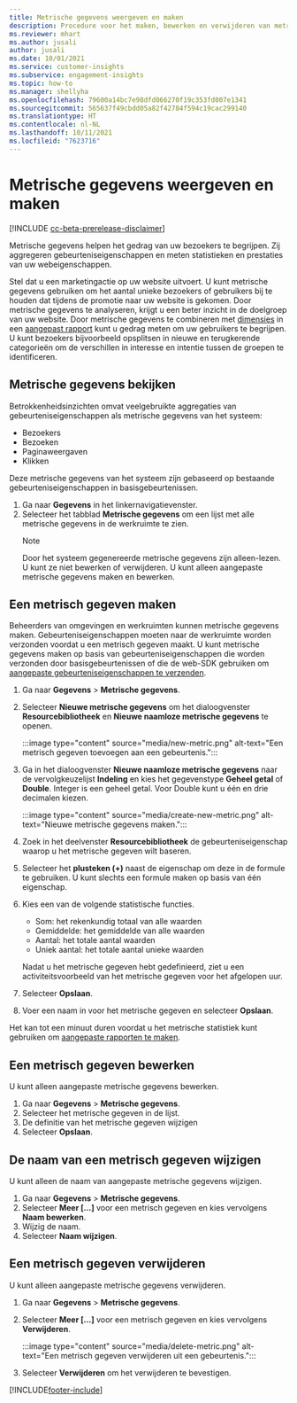 ```yaml
---
title: Metrische gegevens weergeven en maken
description: Procedure voor het maken, bewerken en verwijderen van metrische gegevens.
ms.reviewer: mhart
ms.author: jusali
author: jusali
ms.date: 10/01/2021
ms.service: customer-insights
ms.subservice: engagement-insights
ms.topic: how-to
ms.manager: shellyha
ms.openlocfilehash: 79600a14bc7e98dfd066270f19c353fd007e1341
ms.sourcegitcommit: 565637f49cbdd05a82f42784f594c19cac299140
ms.translationtype: HT
ms.contentlocale: nl-NL
ms.lasthandoff: 10/11/2021
ms.locfileid: "7623716"
---
```

# <a name="view-and-create-metrics"></a>Metrische gegevens weergeven en maken

[!INCLUDE [cc-beta-prerelease-disclaimer](includes/cc-beta-prerelease-disclaimer.md)]

Metrische gegevens helpen het gedrag van uw bezoekers te begrijpen. Zij aggregeren gebeurteniseigenschappen en meten statistieken en prestaties van uw webeigenschappen.  

Stel dat u een marketingactie op uw website uitvoert. U kunt metrische gegevens gebruiken om het aantal unieke bezoekers of gebruikers bij te houden dat tijdens de promotie naar uw website is gekomen. Door metrische gegevens te analyseren, krijgt u een beter inzicht in de doelgroep van uw website. Door metrische gegevens te combineren met [dimensies](dimensions.md) in een [aangepast rapport](custom-reports.md) kunt u gedrag meten om uw gebruikers te begrijpen. U kunt bezoekers bijvoorbeeld opsplitsen in nieuwe en terugkerende categorieën om de verschillen in interesse en intentie tussen de groepen te identificeren.

## <a name="view-metrics"></a>Metrische gegevens bekijken

Betrokkenheidsinzichten omvat veelgebruikte aggregaties van gebeurteniseigenschappen als metrische gegevens van het systeem: 

- Bezoekers
- Bezoeken
- Paginaweergaven
- Klikken

Deze metrische gegevens van het systeem zijn gebaseerd op bestaande gebeurteniseigenschappen in basisgebeurtenissen.

1. Ga naar **Gegevens** in het linkernavigatievenster. 
1. Selecteer het tabblad **Metrische gegevens** om een lijst met alle metrische gegevens in de werkruimte te zien. 
   > [!NOTE]
   > Door het systeem gegenereerde metrische gegevens zijn alleen-lezen. U kunt ze niet bewerken of verwijderen. U kunt alleen aangepaste metrische gegevens maken en bewerken.

## <a name="create-a-metric"></a>Een metrisch gegeven maken

Beheerders van omgevingen en werkruimten kunnen metrische gegevens maken. Gebeurteniseigenschappen moeten naar de werkruimte worden verzonden voordat u een metrisch gegeven maakt. U kunt metrische gegevens maken op basis van gebeurteniseigenschappen die worden verzonden door basisgebeurtenissen of die de web-SDK gebruiken om [aangepaste gebeurteniseigenschappen te verzenden](advanced-SDK-implementation.md).

1. Ga naar **Gegevens** > **Metrische gegevens**.
1. Selecteer **Nieuwe metrische gegevens** om het dialoogvenster **Resourcebibliotheek** en **Nieuwe naamloze metrische gegevens** te openen.

   :::image type="content" source="media/new-metric.png" alt-text="Een metrisch gegeven toevoegen aan een gebeurtenis.":::

1. Ga in het dialoogvenster **Nieuwe naamloze metrische gegevens** naar de vervolgkeuzelijst **Indeling** en kies het gegevenstype **Geheel getal** of **Double**. Integer is een geheel getal. Voor Double kunt u één en drie decimalen kiezen.

   :::image type="content" source="media/create-new-metric.png" alt-text="Nieuwe metrische gegevens maken.":::
   
5. Zoek in het deelvenster **Resourcebibliotheek** de gebeurteniseigenschap waarop u het metrische gegeven wilt baseren.
6. Selecteer het **plusteken (+)** naast de eigenschap om deze in de formule te gebruiken. U kunt slechts een formule maken op basis van één eigenschap. 
7. Kies een van de volgende statistische functies. 

   - Som: het rekenkundig totaal van alle waarden 
   - Gemiddelde: het gemiddelde van alle waarden
   - Aantal: het totale aantal waarden
   - Uniek aantal: het totale aantal unieke waarden

   Nadat u het metrische gegeven hebt gedefinieerd, ziet u een activiteitsvoorbeeld van het metrische gegeven voor het afgelopen uur.

1. Selecteer **Opslaan**. 
1. Voer een naam in voor het metrische gegeven en selecteer **Opslaan**.

Het kan tot een minuut duren voordat u het metrische statistiek kunt gebruiken om [aangepaste rapporten te maken](custom-reports.md).

## <a name="edit-a-metric"></a>Een metrisch gegeven bewerken

U kunt alleen aangepaste metrische gegevens bewerken.

1. Ga naar **Gegevens** > **Metrische gegevens**.
1. Selecteer het metrische gegeven in de lijst.
1. De definitie van het metrische gegeven wijzigen
1. Selecteer **Opslaan**.

## <a name="change-the-name-of-a-metric"></a>De naam van een metrisch gegeven wijzigen

U kunt alleen de naam van aangepaste metrische gegevens wijzigen.

1. Ga naar **Gegevens** > **Metrische gegevens**.
1. Selecteer **Meer [...]** voor een metrisch gegeven en kies vervolgens **Naam bewerken**.
1. Wijzig de naam. 
1. Selecteer **Naam wijzigen**.

## <a name="delete-a-metric"></a>Een metrisch gegeven verwijderen

U kunt alleen aangepaste metrische gegevens verwijderen.

1. Ga naar **Gegevens** > **Metrische gegevens**.
1. Selecteer **Meer [...]** voor een metrisch gegeven en kies vervolgens **Verwijderen**.

   :::image type="content" source="media/delete-metric.png" alt-text="Een metrisch gegeven verwijderen uit een gebeurtenis.":::

1. Selecteer **Verwijderen** om het verwijderen te bevestigen.



[!INCLUDE[footer-include](../includes/footer-banner.md)]
